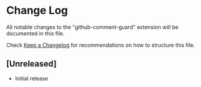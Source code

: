 # Change Log

All notable changes to the "github-comment-guard" extension will be documented in this file.

Check [Keep a Changelog](http://keepachangelog.com/) for recommendations on how to structure this file.

## [Unreleased]

- Initial release